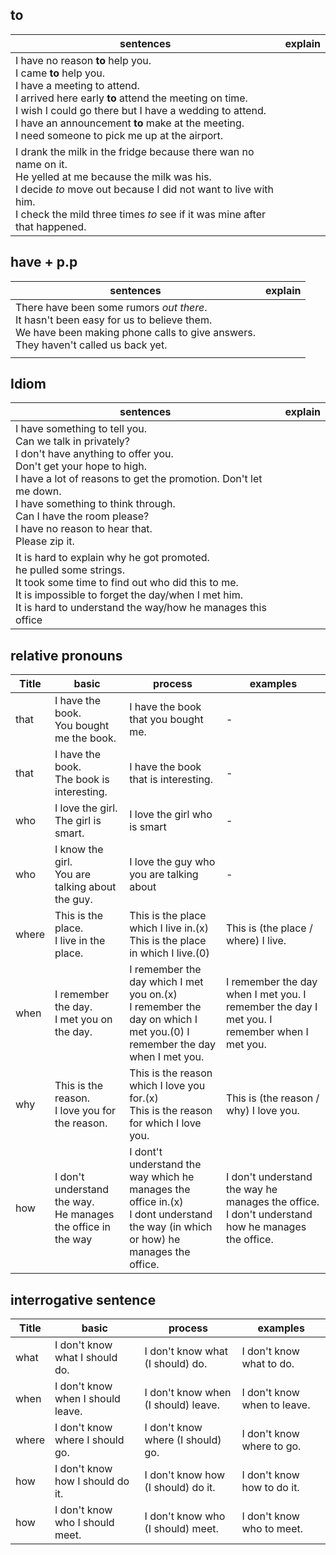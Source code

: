 ## to

| sentences | explain |
| ------- | ------- |
| I have no reason <b>to</b> help you.</br> I came <b>to</b> help you. </br> I have a meeting to attend. </br>I arrived here early <b>to</b> attend the meeting on time. </br> I wish I could go there but I have a wedding to attend. </br> I have an announcement <b>to</b> make at the meeting. </br> I need someone to pick me up at the airport. | |
| I drank the milk in the fridge because there wan no name on it. </br> He yelled at me because the milk was his. </br> I decide <i>to</i> move out because I did not want to live with him. </br> I check the mild three times <i>to</i> see if it was mine after that happened. | |

## have + p.p
| sentences | explain |
| ------- | ------- |
| There have been some rumors <i>out there</i>.</br> It hasn't been easy for us to believe them.</br> We have been making phone calls to give answers.</br> They haven't called us back yet.  | |
| | |


## Idiom

| sentences | explain |
| ------- | ------- |
| I have something to tell you.</br> Can we talk in privately? </br> I don't have anything to offer you. </br> Don't get your hope to high.  </br> I have a lot of reasons to get the promotion. Don't let me down. </br>I have something to think through. </br>Can I have the room please? </br>I have no reason to hear that. </br> Please zip it.| |
| It is hard to explain why he got promoted. </br> he pulled some strings. </br> It took some time to find out who did this to me. </br> It is impossible to forget the day/when I met him. </br> It is hard to understand the way/how he manages this office  ||

## relative pronouns 

| Title | basic | process | examples |
| ------- | ------- | ------- | ------- |
| that | I have the book.</br> You bought me the book. | I have the book that you bought me. | - |
| that | I have the book.</br> The book is interesting. | I have the book that is interesting. | - |
| who | I love the girl.</br> The girl is smart. | I love the girl who is smart | - |
| who | I know the girl.</br> You are talking about the guy. | I love the guy who you are talking about | - |
| where | This is the place.</br> I live in the place. | This is the place which I live in.(x)</br> This is the place in which I live.(0)| This is (the place / where) I live.|
| when | I remember the day.</br> I met you on the day. | I remember the day which I met you on.(x)</br> I remember the day on which I met you.(0) I remember the day when I met you. | I remember the day when I met you. I remember the day I met you. I remember when I met you. |
| why | This is the reason.</br> I love you for the reason. | This is the reason which I love you for.(x) </br>This is the reason for which I love you. | This is (the reason / why) I love you. |
| how | I don't understand the way.</br> He manages the office in the way| I dont't understand the way which he manages the office in.(x)</br> I dont understand the way (in which or how) he manages the office. | I don't understand the way he manages the office.</br> I don't understand how he manages the office.|

## interrogative sentence

| Title | basic | process | examples |
| ------- | ------- | ------- | ------- |
| what | I don't know what I should do. | I don't know what (I should) do. | I don't know what to do. |
| when | I don't know when I should leave. | I don't know when (I should) leave. | I don't know when to leave. |
| where | I don't know where I should go. | I don't know where (I should) go. | I don't know where to go. |
| how | I don't know how I should do it. | I don't know how (I should) do it. | I don't know how to do it. |
| how | I don't know who I should meet. | I don't know who (I should) meet. | I don't know who to meet. |

